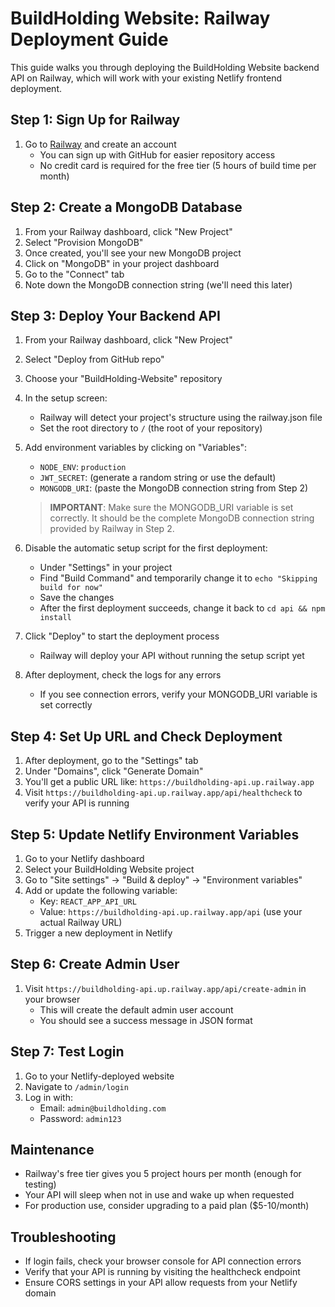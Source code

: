 # BuildHolding Website: Railway Deployment Guide

This guide walks you through deploying the BuildHolding Website backend API on Railway, which will work with your existing Netlify frontend deployment.

## Step 1: Sign Up for Railway

1. Go to [Railway](https://railway.app/) and create an account
   - You can sign up with GitHub for easier repository access
   - No credit card is required for the free tier (5 hours of build time per month)

## Step 2: Create a MongoDB Database

1. From your Railway dashboard, click "New Project"
2. Select "Provision MongoDB"
3. Once created, you'll see your new MongoDB project
4. Click on "MongoDB" in your project dashboard
5. Go to the "Connect" tab
6. Note down the MongoDB connection string (we'll need this later)

## Step 3: Deploy Your Backend API

1. From your Railway dashboard, click "New Project"
2. Select "Deploy from GitHub repo"
3. Choose your "BuildHolding-Website" repository
4. In the setup screen:
   - Railway will detect your project's structure using the railway.json file
   - Set the root directory to `/` (the root of your repository)

5. Add environment variables by clicking on "Variables":
   - `NODE_ENV`: `production`
   - `JWT_SECRET`: (generate a random string or use the default)
   - `MONGODB_URI`: (paste the MongoDB connection string from Step 2)
   
   > **IMPORTANT**: Make sure the MONGODB_URI variable is set correctly. It should be the complete MongoDB connection string provided by Railway in Step 2.

6. Disable the automatic setup script for the first deployment:
   - Under "Settings" in your project
   - Find "Build Command" and temporarily change it to `echo "Skipping build for now"`
   - Save the changes
   - After the first deployment succeeds, change it back to `cd api && npm install`

7. Click "Deploy" to start the deployment process
   - Railway will deploy your API without running the setup script yet

8. After deployment, check the logs for any errors
   - If you see connection errors, verify your MONGODB_URI variable is set correctly

## Step 4: Set Up URL and Check Deployment

1. After deployment, go to the "Settings" tab
2. Under "Domains", click "Generate Domain"
3. You'll get a public URL like: `https://buildholding-api.up.railway.app`
4. Visit `https://buildholding-api.up.railway.app/api/healthcheck` to verify your API is running

## Step 5: Update Netlify Environment Variables

1. Go to your Netlify dashboard
2. Select your BuildHolding Website project
3. Go to "Site settings" → "Build & deploy" → "Environment variables"
4. Add or update the following variable:
   - Key: `REACT_APP_API_URL`
   - Value: `https://buildholding-api.up.railway.app/api` (use your actual Railway URL)
5. Trigger a new deployment in Netlify

## Step 6: Create Admin User

1. Visit `https://buildholding-api.up.railway.app/api/create-admin` in your browser
   - This will create the default admin user account
   - You should see a success message in JSON format

## Step 7: Test Login

1. Go to your Netlify-deployed website
2. Navigate to `/admin/login`
3. Log in with:
   - Email: `admin@buildholding.com`
   - Password: `admin123`

## Maintenance

- Railway's free tier gives you 5 project hours per month (enough for testing)
- Your API will sleep when not in use and wake up when requested
- For production use, consider upgrading to a paid plan ($5-10/month)

## Troubleshooting

- If login fails, check your browser console for API connection errors
- Verify that your API is running by visiting the healthcheck endpoint
- Ensure CORS settings in your API allow requests from your Netlify domain
